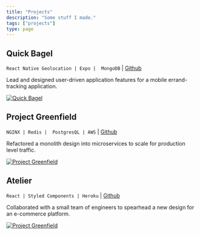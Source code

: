 ```yaml
---
title: "Projects"
description: "Some stuff I made."
tags: ["projects"]
type: page
---
```


## Quick Bagel
```React Native Geolocation | Expo |  MongoDB``` | [Github](https://github.com/rpp30-boc-heartbleed/whimsical)

Lead and designed user-driven application features for a mobile errand-tracking application.


[![Quick Bagel](/images/BOC.png#floatleft)](https://github.com/rpp30-boc-heartbleed/whimsical)



## Project Greenfield

```NGINX | Redis |  PostgresQL | AWS``` |  [Github](https://github.com/SDC-Sedeco/QA-Service)

Refactored a monolith design into microservices to scale for production level traffic.

[![Project Greenfield](/images/SDC.png)](https://github.com/SDC-Sedeco/QA-Service)



## Atelier
```React | Styled Components | Heroku``` | [Github](https://github.com/rpp30-fec-r34ct/FEC)

Collaborated with a small team of engineers to spearhead a new design for an e-commerce platform.

[![Project Greenfield](/images/QA.png)](https://github.com/rpp30-fec-r34ct/FEC)
